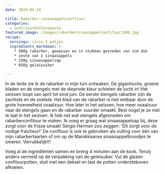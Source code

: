 ```yaml
---
date: 2019-04-24

title: Rabarber-sinaasappelconfituur
categories:
  - confituurEnChocopasta
featured_image: /images/rabarbersinaasappelconfituur1200.jpg
recipe:
  servings: circa 3 potjes
  ingredients_markdown: |-
    * 500g rabarber, gewassen en in stukken gesneden van 1cm dik 
    * zeste van 2 sinaasappels
    * 150g sinaasappelsap
    * 65Og geleisuiker    
---
```

In de lente zie ik de rabarber in mijn tuin ontwaken.
De gigantische, groene bladen en de stengels met de dieprode kleur schieten de lucht in! Het seizoen loopt van april tot eind juni.
De eerste stengels rabarber zijn de zachtste en de zoetste.
Het blad van de rabarber is niet eetbaar door de grote hoeveelheid oxaalzuur.
Hoe later in het seizoen, hoe meer oxaalzuur naar de stengels gaan en de rabarber zuurder smaakt.
Best oogst je ze niet te laat in het seizoen.
Ik heb net wat stengels afgesneden om  rabarberconfituur te maken.
Ik voeg er graag wat sinaasappelsap bij, deze zorgt voor de frisse smaak! Sergio Herman zou zeggen: 'Dit zorgt voor de nodige fraicheur!' De confituur is ook te gebruiken als vulling voor één van mijn rabarbertaarten of om op de Marokkaanse sinaasappelbroodjes te smeren.
Verrukkelijk!!!
  
<!--more-->

Voeg al de ingrediënten samen en breng 4 minuten aan de kook. Tenzij anders vermeld op de verpakking van de geleisuiker.
Vul de glazen confituurpotten, sluit met een deksel en laat de potten ondersteboven afkoelen.


